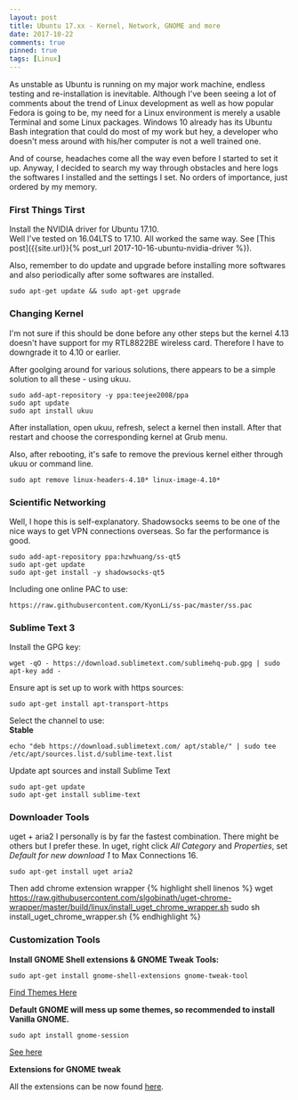 ```yaml
---
layout: post
title: Ubuntu 17.xx - Kernel, Network, GNOME and more
date: 2017-10-22
comments: true
pinned: true
tags: [Linux]
---
```


As unstable as Ubuntu is running on my major work machine, endless testing and re-installation is inevitable. Although I've been seeing a lot of comments about the trend of Linux development as well as how popular Fedora is going to be, my need for a Linux environment is merely a usable Terminal and some Linux packages. Windows 10 already has its Ubuntu Bash integration that could do most of my work but hey, a developer who doesn't mess around with his/her computer is not a well trained one. 

And of course, headaches come all the way even before I started to set it up. Anyway, I decided to search my way through obstacles and here logs the softwares I installed and the settings I set. No orders of importance, just ordered by my memory. 

<!--more-->

### First Things Tirst
Install the NVIDIA driver for Ubuntu 17.10.  
Well I've tested on 16.04LTS to 17.10. All worked the same way. See [This post]({{site.url}}{% post_url 2017-10-16-ubuntu-nvidia-driver %}).

Also, remember to do update and upgrade before installing more softwares and also periodically after some softwares are installed. 
``` shell
sudo apt-get update && sudo apt-get upgrade
```

### Changing Kernel
I'm not sure if this should be done before any other steps but the kernel 4.13 doesn't have support for my RTL8822BE wireless card. Therefore I have to downgrade it to 4.10 or earlier.

After goolging around for various solutions, there appears to be a simple solution to all these - using ukuu. 
``` shell 
sudo add-apt-repository -y ppa:teejee2008/ppa
sudo apt update
sudo apt install ukuu
```
After installation, open ukuu, refresh, select a kernel then install. After that restart and choose the corresponding kernel at Grub menu. 

Also, after rebooting, it's safe to remove the previous kernel either through ukuu or command line.
``` shell
sudo apt remove linux-headers-4.10* linux-image-4.10*
```

### Scientific Networking
Well, I hope this is self-explanatory. Shadowsocks seems to be one of the nice ways to get VPN connections overseas. So far the performance is good. 
``` shell
sudo add-apt-repository ppa:hzwhuang/ss-qt5
sudo apt-get update
sudo apt-get install -y shadowsocks-qt5
```
Including one online PAC to use:
``` shell  
https://raw.githubusercontent.com/KyonLi/ss-pac/master/ss.pac 
```

### Sublime Text 3
Install the GPG key:
``` shell
wget -qO - https://download.sublimetext.com/sublimehq-pub.gpg | sudo apt-key add -
```
Ensure apt is set up to work with https sources: 
``` shell
sudo apt-get install apt-transport-https
```
Select the channel to use:  
**Stable**
``` shell
echo "deb https://download.sublimetext.com/ apt/stable/" | sudo tee /etc/apt/sources.list.d/sublime-text.list
```
Update apt sources and install Sublime Text 
``` shell
sudo apt-get update
sudo apt-get install sublime-text
```

### Downloader Tools
uget + aria2 I personally is by far the fastest combination. There might be others but I prefer these. In uget, right click *All Category* and *Properties*, set *Default for new download 1* to Max Connections 16. 
``` shell
sudo apt-get install uget aria2
```
Then add chrome extension wrapper
{% highlight shell linenos %}
wget https://raw.githubusercontent.com/slgobinath/uget-chrome-wrapper/master/build/linux/install_uget_chrome_wrapper.sh
sudo sh install_uget_chrome_wrapper.sh
{% endhighlight %}

### Customization Tools
**Install GNOME Shell extensions & GNOME Tweak Tools:**
``` shell
sudo apt-get install gnome-shell-extensions gnome-tweak-tool
```
[Find Themes Here](https://www.gnome-look.org/)

**Default GNOME will mess up some themes, so recommended to install Vanilla GNOME.**
``` shell
sudo apt install gnome-session
```
[See here](http://www.omgubuntu.co.uk/2017/10/install-vanilla-gnome-shell-ubuntu-17-10)

**Extensions for GNOME tweak**

All the extensions can be now found [here](https://extensions.gnome.org/). 
